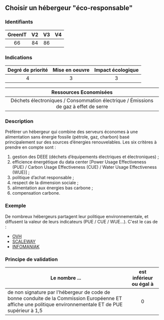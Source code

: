 ## Choisir un hébergeur "éco-responsable"

### Identifiants

| GreenIT |  V2  |  V3  |  V4  |
|:-------:|:----:|:----:|:----:|
|   66   |  84 | 86  |      |

### Indications

| Degré de priorité |      Mise en oeuvre       |  Impact écologique    |
|:-------------------:|:-------------------------:|:---------------------:|
| 4 | 3 | 3 |

|Ressources Economisées                                      |
|:----------------------------------------------------------:|
|  Déchets électroniques / Consommation électrique / Émissions de gaz à effet de serre |

### Description

Préférer un hébergeur qui combine des serveurs économes à une alimentation sans énergie fossile (pétrole, gaz, charbon) 
basé principalement sur des sources d’énergies renouvelables.
Les six critères à prendre en compte sont :
1. gestion des DEEE (déchets d’équipements électriques et électroniques) ;
2. efficience énergétique du data center [Power Usage Effectiveness (PUE) / Carbon Usage Effectiveness (CUE) /
   Water Usage Effectiveness (WUE)] ;
3. politique d’achat responsable ;
4. respect de la dimension sociale ;
5. alimentation aux énergies bas carbone ;
6. compensation carbone.

### Exemple

De nombreux hébergeurs partagent leur politique environnementale, et diffusent la valeur de 
leurs indicateurs (PUE / CUE / WUE...). C'est le cas de : 
   - [OVH](https://corporate.ovhcloud.com/fr/sustainability/environment/)
   - [SCALEWAY](https://www.scaleway.com/fr/leadership-environnemental/)
   - [INFOMANIAK](https://www.infomaniak.com/fr/ecologie)

### Principe de validation

| Le nombre ...     | est inférieur ou égal à   |  
|-------------------|:-------------------------:|
| de non signature par l'hébergeur de code de bonne conduite de la Commission Européenne ET affiche une politique environnementale ET de PUE supérieur à 1,5  |  0 |
